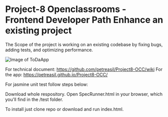 # Project-8 Openclassrooms - Frontend Developer Path Enhance an existing project
The Scope of the project is working on an existing codebase by fixing bugs, adding tests, and optimizing performance.

![Image of ToDaApp](https://user.oc-static.com/upload/2017/10/17/15082303690994_Screen%20Shot%202017-10-17%20at%2010.52.21%20AM.png)

For technical document: https://github.com/petreasil/Project8-OCC/wiki
For the app: https://petreasil.github.io/Project8-OCC/

For jasmine unit test follow steps below:

Download whole respository.
Open SpecRunner.html in your browser, which you'll find in the /test folder.

To install just clone repo or download and run index.html.
